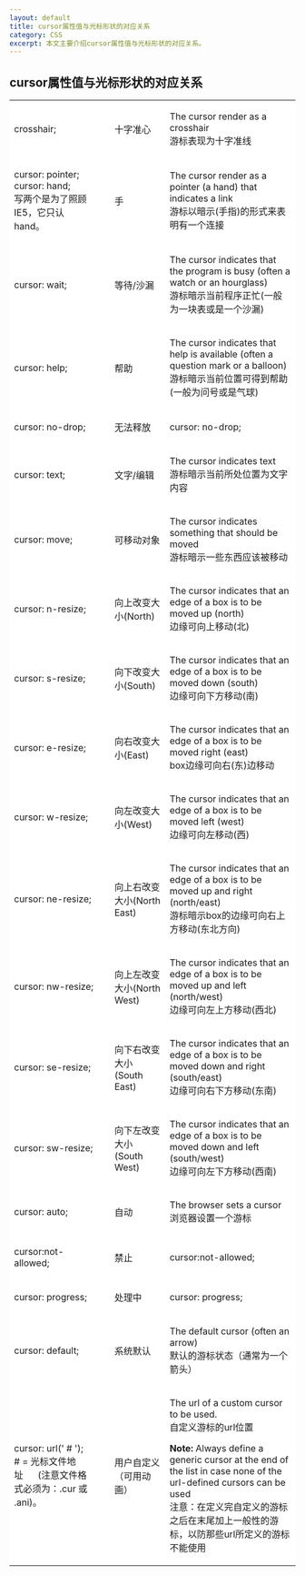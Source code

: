 ```yaml
---
layout: default
title: cursor属性值与光标形状的对应关系
category: CSS
excerpt: 本文主要介绍cursor属性值与光标形状的对应关系。
---
```


<h2>cursor属性值与光标形状的对应关系</h2>

<table cellspacing="1" cellpadding="3" bgcolor="#cccccc" border="0">
<tbody>
<tr>
<td bgcolor="#ffffff">
<p align="left">crosshair; </p></td>
<td align="middle" bgcolor="#ffffff">
<p align="left">&nbsp;</p></td>
<td bgcolor="#ffffff">
<p align="left">十字准心 </p></td>
<td bgcolor="#ffffff">
<p align="left">The cursor render as a crosshair<br>游标表现为十字准线</p></td></tr>
<tr>
<td bgcolor="#ffffff">
<p align="left">cursor: pointer; <br>cursor: hand;<br>写两个是为了照顾IE5，它只认hand。 </p></td>
<td align="middle" bgcolor="#ffffff">
<p align="left">&nbsp;</p></td>
<td bgcolor="#ffffff">
<p align="left">手 </p></td>
<td bgcolor="#ffffff">
<p align="left">The cursor render as a pointer (a hand) that indicates a link<br>游标以暗示(手指)的形式来表明有一个连接 </p></td></tr>
<tr>
<td bgcolor="#ffffff">
<p align="left">cursor: wait; </p></td>
<td align="middle" bgcolor="#ffffff">
<p align="left">&nbsp;</p></td>
<td bgcolor="#ffffff">
<p align="left">等待/沙漏 </p></td>
<td bgcolor="#ffffff">
<p align="left">The cursor indicates that the program is busy (often a watch or an hourglass)<br>游标暗示当前程序正忙(一般为一块表或是一个沙漏)</p></td></tr>
<tr>
<td bgcolor="#ffffff">
<p align="left">cursor: help; </p></td>
<td align="middle" bgcolor="#ffffff">
<p align="left">&nbsp;</p></td>
<td bgcolor="#ffffff">
<p align="left">帮助 </p></td>
<td bgcolor="#ffffff">
<p align="left">The cursor indicates that help is available (often a question mark or a balloon)<br>游标暗示当前位置可得到帮助(一般为问号或是气球)</p></td></tr>
<tr>
<td bgcolor="#ffffff">
<p align="left">cursor: no-drop; </p></td>
<td align="middle" bgcolor="#ffffff">
<p align="left">&nbsp;</p></td>
<td bgcolor="#ffffff">
<p align="left">无法释放 </p></td>
<td bgcolor="#ffffff">
<p align="left">cursor: no-drop; </p></td></tr>
<tr>
<td bgcolor="#ffffff">
<p align="left">cursor: text; </p></td>
<td align="middle" bgcolor="#ffffff">
<p align="left">&nbsp;</p></td>
<td bgcolor="#ffffff">
<p align="left">文字/编辑 </p></td>
<td bgcolor="#ffffff">
<p align="left">The cursor indicates text<br>游标暗示当前所处位置为文字内容</p></td></tr>
<tr>
<td bgcolor="#ffffff">
<p align="left">cursor: move; </p></td>
<td align="middle" bgcolor="#ffffff">
<p align="left">&nbsp;</p></td>
<td bgcolor="#ffffff">
<p align="left">可移动对象 </p></td>
<td bgcolor="#ffffff">
<p align="left">The cursor indicates something that should be moved<br>游标暗示一些东西应该被移动</p></td></tr>
<tr>
<td bgcolor="#ffffff">
<p align="left">cursor: n-resize; </p></td>
<td align="middle" bgcolor="#ffffff">
<p align="left">&nbsp;</p></td>
<td bgcolor="#ffffff">
<p align="left">向上改变大小(North) </p></td>
<td bgcolor="#ffffff">
<p align="left">The cursor indicates that an edge of a box is to be moved up (north)<br>边缘可向上移动(北)</p></td></tr>
<tr>
<td bgcolor="#ffffff">
<p align="left">cursor: s-resize; </p></td>
<td align="middle" bgcolor="#ffffff">
<p align="left">&nbsp;</p></td>
<td bgcolor="#ffffff">
<p align="left">向下改变大小(South) </p></td>
<td bgcolor="#ffffff">
<p align="left">The cursor indicates that an edge of a box is to be moved down (south)<br>边缘可向下方移动(南)</p></td></tr>
<tr>
<td bgcolor="#ffffff">
<p align="left">cursor: e-resize; </p></td>
<td align="middle" bgcolor="#ffffff">
<p align="left">&nbsp;</p></td>
<td bgcolor="#ffffff">
<p align="left">向右改变大小(East) </p></td>
<td bgcolor="#ffffff">
<p align="left">The cursor indicates that an edge of a box is to be moved right (east)<br>box边缘可向右(东)边移动</p></td></tr>
<tr>
<td bgcolor="#ffffff">
<p align="left">cursor: w-resize; </p></td>
<td align="middle" bgcolor="#ffffff">
<p align="left"><a href="http://hiphotos.baidu.com/wydmz/pic/item/a74023f0750966a8a40f5202.jpg"></a></p></td>
<td bgcolor="#ffffff">
<p align="left">向左改变大小(West) </p></td>
<td bgcolor="#ffffff">
<p align="left">The cursor indicates that an edge of a box is to be moved left (west)<br>边缘可向左移动(西)</p></td></tr>
<tr>
<td bgcolor="#ffffff">
<p align="left">cursor: ne-resize; </p></td>
<td align="middle" bgcolor="#ffffff">
<p align="left">&nbsp;</p></td>
<td bgcolor="#ffffff">
<p align="left">向上右改变大小(North East) </p></td>
<td bgcolor="#ffffff">
<p align="left">The cursor indicates that an edge of a box is to be moved up and right (north/east)<br>游标暗示box的边缘可向右上方移动(东北方向)</p></td></tr>
<tr>
<td bgcolor="#ffffff">
<p align="left">cursor: nw-resize; </p></td>
<td align="middle" bgcolor="#ffffff">
<p align="left">&nbsp;</p></td>
<td bgcolor="#ffffff">
<p align="left">向上左改变大小(North West) </p></td>
<td bgcolor="#ffffff">
<p align="left">The cursor indicates that an edge of a box is to be moved up and left (north/west)<br>边缘可向左上方移动(西北)</p></td></tr>
<tr>
<td bgcolor="#ffffff">
<p align="left">cursor: se-resize; </p></td>
<td align="middle" bgcolor="#ffffff">
<p align="left">&nbsp;</p></td>
<td bgcolor="#ffffff">
<p align="left">向下右改变大小(South East) </p></td>
<td bgcolor="#ffffff">
<p align="left">The cursor indicates that an edge of a box is to be moved down and right (south/east)<br>边缘可向右下方移动(东南)</p></td></tr>
<tr>
<td bgcolor="#ffffff">
<p align="left">cursor: sw-resize; </p></td>
<td align="middle" bgcolor="#ffffff">
<p align="left">&nbsp;</p></td>
<td bgcolor="#ffffff">
<p align="left">向下左改变大小(South West) </p></td>
<td bgcolor="#ffffff">
<p align="left">The cursor indicates that an edge of a box is to be moved down and left (south/west)<br>边缘可向左下方移动(西南)</p></td></tr>
<tr>
<td bgcolor="#ffffff">
<p align="left">cursor: auto; </p></td>
<td align="middle" bgcolor="#ffffff">
<p align="left">&nbsp;</p></td>
<td bgcolor="#ffffff">
<p align="left">自动 </p></td>
<td bgcolor="#ffffff">
<p align="left">The browser sets a cursor<br>浏览器设置一个游标</p></td></tr>
<tr>
<td bgcolor="#ffffff">
<p align="left">cursor:not-allowed; </p></td>
<td align="middle" bgcolor="#ffffff">
<p align="left">&nbsp;</p></td>
<td bgcolor="#ffffff">
<p align="left">禁止 </p></td>
<td bgcolor="#ffffff">
<p align="left">cursor:not-allowed; </p></td></tr>
<tr>
<td bgcolor="#ffffff">
<p align="left">cursor: progress; </p></td>
<td align="middle" bgcolor="#ffffff">
<p align="left">&nbsp;</p></td>
<td bgcolor="#ffffff">
<p align="left">处理中 </p></td>
<td bgcolor="#ffffff">
<p align="left">cursor: progress; </p></td></tr>
<tr>
<td bgcolor="#ffffff">
<p align="left">cursor: default; </p></td>
<td align="middle" bgcolor="#ffffff">
<p align="left">&nbsp;</p></td>
<td bgcolor="#ffffff">
<p align="left">系统默认 </p></td>
<td bgcolor="#ffffff">
<p align="left">The default cursor (often an arrow)<br>默认的游标状态（通常为一个箭头）</p></td></tr>
<tr>
<td bgcolor="#ffffff">
<p align="left">cursor: url(' # ');<br># = 光标文件地址&nbsp;&nbsp;&nbsp;&nbsp;&nbsp; (注意文件格式必须为：.cur 或 .ani)。 </p></td>
<td align="middle" bgcolor="#ffffff">
<p align="left">&nbsp;</p></td>
<td bgcolor="#ffffff">
<p align="left">用户自定义（可用动画） </p></td>
<td bgcolor="#ffffff">
<p>The url of a custom cursor to be used.<br>自定义游标的url位置</p>
<p><strong>Note:</strong> Always define a generic cursor at the end of the list in case none of the url-defined cursors can be used<br>注意：在定义完自定义的游标之后在末尾加上一般性的游标，以防那些url所定义的游标不能使用</p></td></tr></tbody></table>